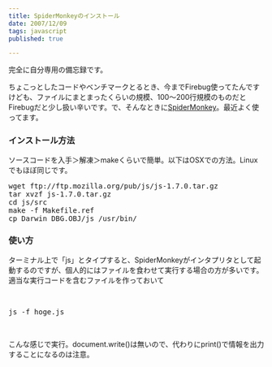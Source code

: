 ```yaml
---
title: SpiderMonkeyのインストール
date: 2007/12/09
tags: javascript
published: true

---
```


<p>完全に自分専用の備忘録です。</p>  <p>ちょこっとしたコードやベンチマークとるとき、今までFirebug使ってたんですけども、ファイルにまとまったくらいの規模、100〜200行規模のものだとFirebugだと少し扱い辛いです。で、そんなときに<a href="http://www.mozilla-japan.org/js/spidermonkey/">SpiderMonkey</a>。最近よく使ってます。</p>  <h3>インストール方法</h3> <p>ソースコードを入手＞解凍＞makeくらいで簡単。以下はOSXでの方法。Linuxでもほぼ同じです。</p> <pre>wget ftp://ftp.mozilla.org/pub/js/js-1.7.0.tar.gz<br />tar xvzf js-1.7.0.tar.gz<br />cd js/src<br />make -f Makefile.ref<br />cp Darwin_DBG.OBJ/js /usr/bin/<br /></pre>  <h3>使い方</h3> <p>ターミナル上で「js」とタイプすると、SpiderMonkeyがインタプリタとして起動するのですが、個人的にはファイルを食わせて実行する場合の方が多いです。適当な実行コードを含むファイルを作っておいて</p>  <p>&nbsp;</p><pre>js -f hoge.js</pre><p>&nbsp;</p>  <p>こんな感じで実行。document.write()は無いので、代わりにprint()で情報を出力することになるのは注意。</p>


